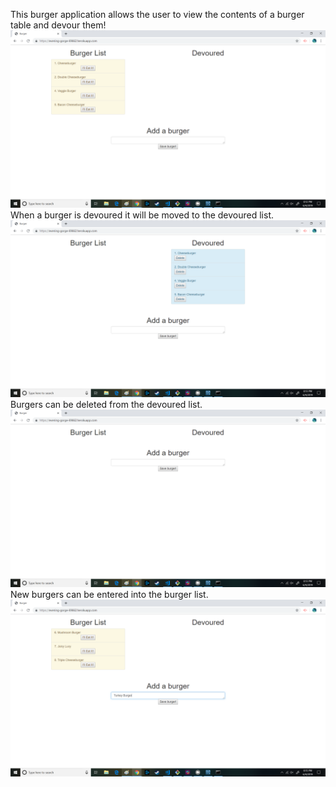 This burger application allows the user to view the contents of a burger table and devour them!
![BurgerAppIMG1](https://github.com/Balynn077/burger/blob/master/images/burger1.png)
When a burger is devoured it will be moved to the devoured list.
![BurgerAppIMG2](https://github.com/Balynn077/burger/blob/master/images/burger2.png)
Burgers can be deleted from the devoured list.
![BurgerAppIMG3](https://github.com/Balynn077/burger/blob/master/images/burger3.png)
New burgers can be entered into the burger list.
![BurgerAppIMG4](https://github.com/Balynn077/burger/blob/master/images/burger4.png)
